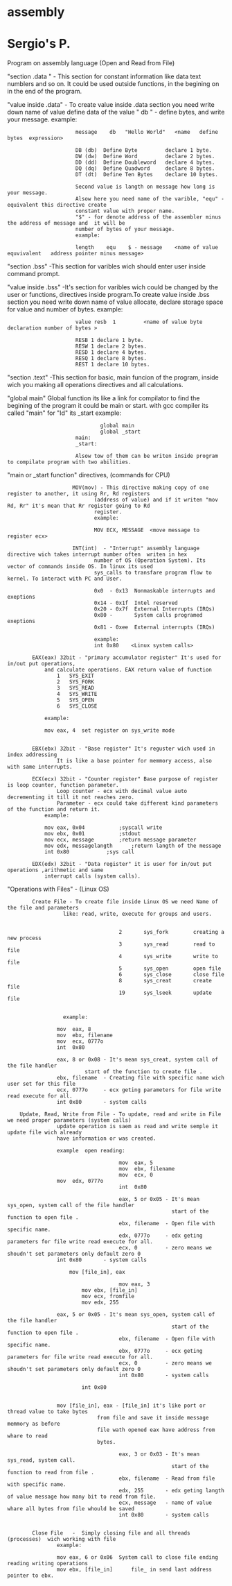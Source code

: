 # assembly
# Sergio's P.
Program on assembly language (Open and Read from File)

"section .data "	- This section for constant information like data text numblers and so on. It could be used 
			  outside functions, in the begining on in the end of the program.

"value inside .data"	- To create value inside .data section you need write down name of value define data 
                          of the value " db " - define bytes, and write your message. 
                          example:
                          
                          message    db   "Hello World"   <name   define bytes  expression>
                          
                          DB (db)  Define Byte         declare 1 byte.
                          DW (dw)  Define Word         declare 2 bytes.
                          DD (dd)  Define Doubleword   declare 4 bytes.
                          DQ (dq)  Define Quadword     declare 8 bytes.
                          DT (dt)  Define Ten Bytes    declare 10 bytes.
                          
                          Second value is langth on message how long is your message.
                          Alsow here you need name of the varible, "equ" - equivalent this directive create
                          constant value with proper name. 
                          "$" - for denote address of the assembler minus the address of message and  it will be 
                          number of bytes of your message.
                          example:
                          
                          length    equ    $ - message    <name of value  equvivalent   address pointer minus message>

"section .bss"		 -This section for varibles wich should enter user inside command prompt.

"value inside .bss"	 -It's section for varibles wich could be changed by the user or 
                          functions, directives inside program.To create value inside .bss section you need 
                          write down name of value allocate, declare storage space for value and number of bytes.
                          example:
                          
                          value resb  1         <name of value byte declaration number of bytes >
                          
                          RESB 1 declare 1 byte.
                          RESW 1 declare 2 bytes.
                          RESD 1 declare 4 bytes.
                          RESQ 1 declare 8 bytes.
                          REST 1 declare 10 bytes.

"section .text"		 -This section for basic, main funcion of the program, inside wich you making all operations
			  directives and all calculations.

"global main"	          Global function its like a link for compilator to find the begining of the program 
                          it could be main or start. with gcc compiler its  called "main" for "Id" its  _start
                          example:
                    
                                  global main
                                  global _start
                          main:
                          _start:
                    
                          Alsow tow of them can be writen inside program to compilate program with two abilities. 


"main or _start function"  directives, (commands for CPU) 
                          
                         MOV(mov) - This directive making copy of one register to another, it using Rr, Rd registers 
                                (address of value) and if it writen "mov Rd, Rr" it's mean that Rr register going to Rd 
                                register.
                                example:
                                
                                MOV ECX, MESSAGE  <move message to register ecx>
                                
                         INT(int)  - "Interrupt" assembly language directive wich takes interrupt number often  writen in hex
                                number of OS (Operation System). Its vector of commands inside OS. In linux its used 
                                sys_calls to transfare program flow to kernel. To interact with PC and User.
                                
                                0x0  - 0x13  Nonmaskable interrupts and exeptions
                                0x14 - 0x1f  Intel reserved
                                0x20 - 0x7f  External Interrupts (IRQs)
                                0x80 -       System calls programed exeptions
                                0x81 - 0xee  External interrupts (IRQs)
                                
                                example:
                                int 0x80    <Linux system calls>
			
			EAX(eax) 32bit - "primary accumulator register" It's used for in/out put operations, 
				and calculate operations. EAX return value of function
					1	SYS_EXIT	
					2	SYS_FORK		
					3	SYS_READ	
					4	SYS_WRITE
					5	SYS_OPEN
					6	SYS_CLOSE

				example:
				
				mov eax, 4	set register on sys_write mode

			
			EBX(ebx) 32bit - "Base register" It's reguster wich used in index addressing
			        It is like a base pointer for memmory access, also with same interrupts. 

			ECX(ecx) 32bit - "Counter register" Base purpose of register is loop counter, function parameter.
			        Loop counter - ecx with decimal value auto decrementing it till it not reaches zero.
			        Parameter - ecx could take different kind parameters of the function and return it.
				example:

				mov eax, 0x04			;syscall write
				mov ebx, 0x01			;stdout
				mov ecx, message		;return message parameter
				mov edx, messagelangth 		;return langth of the message
				int 0x80			;sys call

			EDX(edx) 32bit - "Data register" it is user for in/out put operations ,arithmetic and same
				interrupt calls (system calls).



"Operations with Files"	- (Linux OS) 

			Create File - To create file inside Linux OS we need Name of the file and parameters
				      like: read, write, execute for groups and users.


                                        2       sys_fork        creating a new process
                                        3       sys_read        read to file
                                        4       sys_write       write to file
                                        5       sys_open        open file
                                        6       sys_close       close file
                                        8       sys_creat       create file
                                        19      sys_lseek       update file


				      example:

					mov  eax, 8
					mov  ebx, filename
					mov  ecx, 0777o
					int  0x80

					eax, 8 or 0x08 - It's mean sys_creat, system call of the file handler
							 start of the function to create file .
					ebx, filename  - Creating file with specific name wich user set for this file
					ecx, 0777o     - ecx geting parameters for file write read execute for all.
					int 0x80       - system calls

        Update, Read, Write from File - To update, read and write in File we need proper parameters (system calls)
					update operation is saem as read and write semple it update file wich already 
					have information or was created.

					example  open reading:
						
                                        mov  eax, 5
                                        mov  ebx, filename
                                        mov  ecx, 0
					mov  edx, 0777o
                                        int  0x80

                                        eax, 5 or 0x05 - It's mean sys_open, system call of the file handler
                                                         start of the function to open file .
                                        ebx, filename  - Open file with specific name.
                                        edx, 0777o     - edx geting parameters for file write read execute for all.
                                        ecx, 0	       - zero means we shoudn't set parameters only default zero 0 
					int 0x80       - system calls

          				mov [file_in], eax

                                        mov eax, 3  
			                mov ebx, [file_in]     
			                mov ecx, fromfile              
			                mov edx, 255    
					
					eax, 5 or 0x05 - It's mean sys_open, system call of the file handler
                                                         start of the function to open file .
                                        ebx, filename  - Open file with specific name.
                                        ebx, 0777o     - ecx geting parameters for file write read execute for all.
                                        ecx, 0         - zero means we shoudn't set parameters only default zero 0
                                        int 0x80       - system calls

			                int 0x80           


					mov [file_in], eax - [file_in] it's like port or thread value to take bytes
							     from file and save it inside message memmory as before 
							     file wath opened eax have address from whare to read 
							     bytes.	

                                        eax, 3 or 0x03 - It's mean sys_read, system call. 
                                                         start of the function to read from file .
                                        ebx, filename  - Read from file with specific name.
                                        edx, 255       - edx geting langth of value message how many bit to read from file.
                                        ecx, message   - name of value whare all bytes from file whould be saved
                                        int 0x80       - system calls

					
			Close File   -  Simply closing file and all threads (processes)  wich working with file
					example:
					
					mov eax, 6 or 0x06	System call to close file ending reading writing operations 	
					mov ebx, [file_in]      file_ in send last address pointer to ebx.
 
